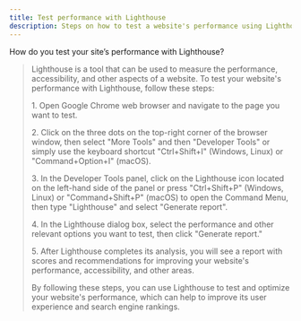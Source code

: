 ```yaml
---
title: Test performance with Lighthouse
description: Steps on how to test a website's performance using Lighthouse
---
```


How do you test your site’s performance with Lighthouse?

> Lighthouse is a tool that can be used to measure the performance, accessibility, and other aspects of a website. To test your website's performance with Lighthouse, follow these steps:
> 
> 1\. Open Google Chrome web browser and navigate to the page you want to test.
> 
> 2\. Click on the three dots on the top-right corner of the browser window, then select "More Tools" and then "Developer Tools" or simply use the keyboard shortcut "Ctrl+Shift+I" (Windows, Linux) or "Command+Option+I" (macOS).
> 
> 3\. In the Developer Tools panel, click on the Lighthouse icon located on the left-hand side of the panel or press "Ctrl+Shift+P" (Windows, Linux) or "Command+Shift+P" (macOS) to open the Command Menu, then type "Lighthouse" and select "Generate report".
> 
> 4\. In the Lighthouse dialog box, select the performance and other relevant options you want to test, then click "Generate report."
> 
> 5\. After Lighthouse completes its analysis, you will see a report with scores and recommendations for improving your website's performance, accessibility, and other areas.
> 
> By following these steps, you can use Lighthouse to test and optimize your website's performance, which can help to improve its user experience and search engine rankings.